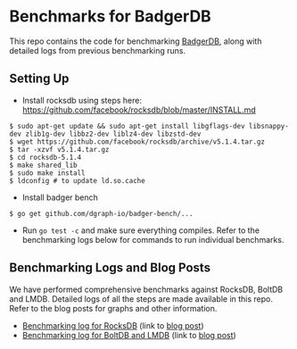 # Benchmarks for BadgerDB
This repo contains the code for benchmarking [BadgerDB], along with detailed logs from previous benchmarking runs.

[BadgerDB]:https://github.com/dgraph-io/badger

## Setting Up
- Install rocksdb using steps here: https://github.com/facebook/rocksdb/blob/master/INSTALL.md

```
$ sudo apt-get update && sudo apt-get install libgflags-dev libsnappy-dev zlib1g-dev libbz2-dev liblz4-dev libzstd-dev
$ wget https://github.com/facebook/rocksdb/archive/v5.1.4.tar.gz
$ tar -xzvf v5.1.4.tar.gz
$ cd rocksdb-5.1.4
$ make shared_lib
$ sudo make install
$ ldconfig # to update ld.so.cache
```

- Install badger bench

```
$ go get github.com/dgraph-io/badger-bench/...
```

- Run  `go test -c` and make sure everything compiles. Refer to the benchmarking logs below for commands to run individual benchmarks.

## Benchmarking Logs and Blog Posts
We have performed comprehensive benchmarks against RocksDB, BoltDB and LMDB.
Detailed logs of all the steps are made available in this repo. Refer to the 
blog posts for graphs and other information.

* [Benchmarking log for RocksDB](https://github.com/dgraph-io/badger-bench/blob/master/BENCH-rocks.txt) (link to [blog post](https://blog.dgraph.io/post/badger/))
* [Benchmarking log for BoltDB and LMDB](https://github.com/dgraph-io/badger-bench/blob/master/BENCH-lmdb-bolt.md) (link to [blog post](https://blog.dgraph.io/post/badger-lmdb-boltdb/))

